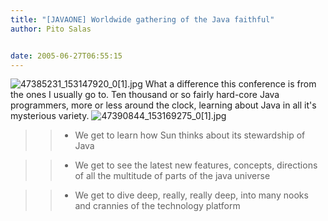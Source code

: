 ```yaml
---
title: "[JAVAONE] Worldwide gathering of the Java faithful"
author: Pito Salas


date: 2005-06-27T06:55:15
---
```


![47385231_153147920_0\[1\].jpg](https://i0.wp.com/s3.media.squarespace.com/production/1075723/12829350/weblogs/archives/weblogs/image/47385231_153147920_0%5B1%5D.jpg?resize=250%2C250)
What a difference this conference is from the ones I usually go to. Ten
thousand or so fairly hard-core Java programmers, more or less around the
clock, learning about Java in all it's mysterious variety.
![47390844_153169275_0\[1\].jpg](https://i0.wp.com/s3.media.squarespace.com/production/1075723/12829350/weblogs/archives/weblogs/image/47390844_153169275_0%5B1%5D.jpg?resize=250%2C250)

>>

>>   * We get to learn how Sun thinks about its stewardship of Java

>>   * We get to see the latest new features, concepts, directions of all the
multitude of parts of the java universe

>>   * We get to dive deep, really, really deep, into many nooks and crannies
of the technology platform

>>


